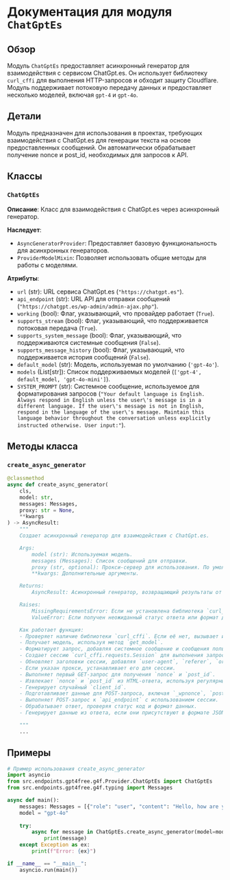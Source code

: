 # Документация для модуля `ChatGptEs`

## Обзор

Модуль `ChatGptEs` предоставляет асинхронный генератор для взаимодействия с сервисом ChatGpt.es. Он использует библиотеку `curl_cffi` для выполнения HTTP-запросов и обходит защиту Cloudflare. Модуль поддерживает потоковую передачу данных и предоставляет несколько моделей, включая `gpt-4` и `gpt-4o`.

## Детали

Модуль предназначен для использования в проектах, требующих взаимодействия с ChatGpt.es для генерации текста на основе предоставленных сообщений. Он автоматически обрабатывает получение nonce и post_id, необходимых для запросов к API.

## Классы

### `ChatGptEs`

**Описание**: Класс для взаимодействия с ChatGpt.es через асинхронный генератор.

**Наследует**:
- `AsyncGeneratorProvider`: Предоставляет базовую функциональность для асинхронных генераторов.
- `ProviderModelMixin`: Позволяет использовать общие методы для работы с моделями.

**Атрибуты**:
- `url` (str): URL сервиса ChatGpt.es (`"https://chatgpt.es"`).
- `api_endpoint` (str): URL API для отправки сообщений (`"https://chatgpt.es/wp-admin/admin-ajax.php"`).
- `working` (bool): Флаг, указывающий, что провайдер работает (`True`).
- `supports_stream` (bool): Флаг, указывающий, что поддерживается потоковая передача (`True`).
- `supports_system_message` (bool): Флаг, указывающий, что поддерживаются системные сообщения (`False`).
- `supports_message_history` (bool): Флаг, указывающий, что поддерживается история сообщений (`False`).
- `default_model` (str): Модель, используемая по умолчанию (`'gpt-4o'`).
- `models` (List[str]): Список поддерживаемых моделей (`['gpt-4', default_model, 'gpt-4o-mini']`).
- `SYSTEM_PROMPT` (str): Системное сообщение, используемое для форматирования запросов (`"Your default language is English. Always respond in English unless the user\'s message is in a different language. If the user\'s message is not in English, respond in the language of the user\'s message. Maintain this language behavior throughout the conversation unless explicitly instructed otherwise. User input:"`).

## Методы класса

### `create_async_generator`

```python
@classmethod
async def create_async_generator(
    cls,
    model: str,
    messages: Messages,
    proxy: str = None,
    **kwargs
) -> AsyncResult:
    """
    Создает асинхронный генератор для взаимодействия с ChatGpt.es.

    Args:
        model (str): Используемая модель.
        messages (Messages): Список сообщений для отправки.
        proxy (str, optional): Прокси-сервер для использования. По умолчанию `None`.
        **kwargs: Дополнительные аргументы.

    Returns:
        AsyncResult: Асинхронный генератор, возвращающий результаты от ChatGpt.es.

    Raises:
        MissingRequirementsError: Если не установлена библиотека `curl_cffi`.
        ValueError: Если получен неожиданный статус ответа или формат данных.

    Как работает функция:
    - Проверяет наличие библиотеки `curl_cffi`. Если её нет, вызывает исключение `MissingRequirementsError`.
    - Получает модель, используя метод `get_model`.
    - Форматирует запрос, добавляя системное сообщение и сообщения пользователя.
    - Создает сессию `curl_cffi.requests.Session` для выполнения запросов.
    - Обновляет заголовки сессии, добавляя `user-agent`, `referer`, `origin`, `accept`, `accept-language` и `content-type`.
    - Если указан прокси, устанавливает его для сессии.
    - Выполняет первый GET-запрос для получения `nonce` и `post_id`.
    - Извлекает `nonce` и `post_id` из HTML-ответа, используя регулярные выражения.
    - Генерирует случайный `client_id`.
    - Подготавливает данные для POST-запроса, включая `_wpnonce`, `post_id`, `url`, `action`, `message`, `bot_id`, `chatbot_identity` и `wpaicg_chat_client_id`.
    - Выполняет POST-запрос к `api_endpoint` с использованием сессии.
    - Обрабатывает ответ, проверяя статус код и формат данных.
    - Генерирует данные из ответа, если они присутствуют в формате JSON.

    """
    ...
```

## Примеры

```python
# Пример использования create_async_generator
import asyncio
from src.endpoints.gpt4free.g4f.Provider.ChatGptEs import ChatGptEs
from src.endpoints.gpt4free.g4f.typing import Messages

async def main():
    messages: Messages = [{"role": "user", "content": "Hello, how are you?"}]
    model = "gpt-4o"
    
    try:
        async for message in ChatGptEs.create_async_generator(model=model, messages=messages):
            print(message)
    except Exception as ex:
        print(f"Error: {ex}")

if __name__ == "__main__":
    asyncio.run(main())